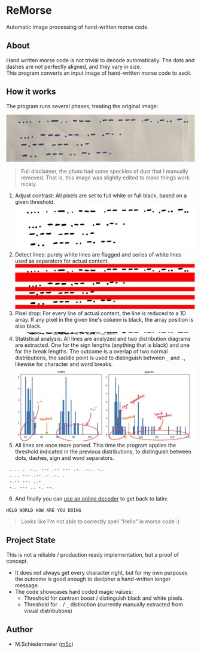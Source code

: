 # ReMorse

Automatic image processing of hand-written morse code.

## About

Hand written morse code is not trivial to decode automatically. The dots and dashes are not perfectly aligned, and they vary in size.  
This program converts an input image of hand-written morse code to ascii.

## How it works

The program runs several phases, treating the original image:

![sample](sample.png)

 > Full disclaimer, the photo had some speckles of dust that I manually removed. That is, this image was slightly edited to make things work nicely.

 1) Adjust contrast: All pixels are set to full white or full black, based on a given threshold.  
![sample](sample/contrast.png)
 2) Detect lines: purely white lines are flagged and series of white lines used as separators for actual content.
![sample](sample/blanks.png)
 3) Pixel drop: For every line of actual content, the line is reduced to a 1D array. If any pixel in the given line's column is black, the array position is also black.
![sample](sample/drops.png)
 4) Statistical analysis: All lines are analyzed and two distribution diagrams are extracted. One for the sign lengths (anything that is black) and one for the break lengths. The outcome is a overlap of two normal distributions, the saddle point is used to distinguish between `_` and `.`, likewise for character and word breaks.
![sample](sample/stats-tagged.png)
 5) All lines are once more parsed. This time the program applies the threshold indicated in the previous distributions, to distinguish between dots, dashes, sign and word separators.
```
 .... . .-.. --- .-- --- .-. .-.. -..
 .... --- .-- .- .-. .
 -.-- --- ..-
 -.. --- .. -. --.
```
 6) And finally you can [use an online decoder](https://morsedecoder.com) to get back to latin:  
```
HELO WORLD HOW ARE YOU DOING
```

 > Looks like I'm not able to correctly spell "Hello" in morse code :)


## Project State

This is not a reliable / production ready implementation, but a proof of concept.

 * It does not always get every character right, but for my own purposes the outcome is good enough to decipher a hand-written longer message.
 * The code showcases hard coded magic values:
    * Threshold for contrast boost / distinguish black and white pixels.
    * Threshold for `.` / `_` distinction (currently manually extracted from visual distributions)

## Author

 * M.Schiedermeier ([m5c](https://github.com/m5c))
